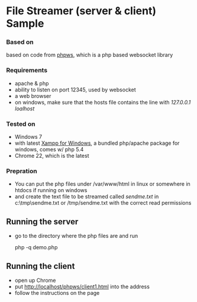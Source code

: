 # File Streamer (server & client) Sample

### Based on
based on code from [phpws](http://code.google.com/p/phpws/), which is a php based websocket library

### Requirements
- apache & php
- ability to listen on port 12345, used by websocket
- a web browser
- on windows, make sure that the hosts file contains the line with _127.0.0.1 loalhost_

### Tested on
- Windows 7
- with latest [Xampp for Windows](http://www.apachefriends.org/en/xampp-windows.html), a bundled php/apache package for windows, comes w/ php 5.4
- Chrome 22, which is the latest

### Prepration
- You can put the php files under /var/www/html in linux or somewhere in htdocs if running on windows
- and create the text file to be streamed called *sendme.txt* in c:\tmp\sendme.txt or /tmp/sendme.txt with the correct read permissions


## Running the server
- go to the directory where the php files are and run 

	php -q demo.php


## Running the client
- open up Chrome
- put [http://localhost/phpws/client1.html](http://localhost/phpws/client1.html) into the address
- follow the instructions on the page